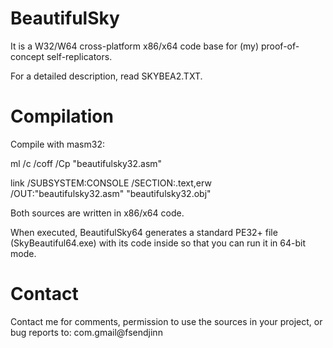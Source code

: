 # BeautifulSky

It is a W32/W64 cross-platform x86/x64 code base for (my) proof-of-concept self-replicators.

For a detailed description, read SKYBEA2.TXT.

# Compilation

Compile with masm32:

ml /c /coff /Cp "beautifulsky32.asm"

link /SUBSYSTEM:CONSOLE /SECTION:.text,erw /OUT:"beautifulsky32.asm" "beautifulsky32.obj"

Both sources are written in x86/x64 code.

When executed, BeautifulSky64 generates a standard PE32+ file (SkyBeautiful64.exe) with its code inside so that you can run it in 64-bit mode.

# Contact

Contact me for comments, permission to use the sources in your project, or bug reports to: com.gmail@fsendjinn